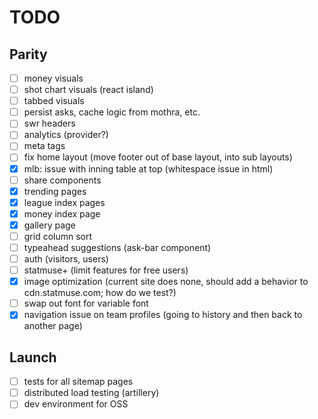 # TODO

## Parity

- [ ] money visuals
- [ ] shot chart visuals (react island)
- [ ] tabbed visuals
- [ ] persist asks, cache logic from mothra, etc.
- [ ] swr headers
- [ ] analytics (provider?)
- [ ] meta tags
- [ ] fix home layout (move footer out of base layout, into sub layouts)
- [x] mlb: issue with inning table at top (whitespace issue in html)
- [ ] share components
- [x] trending pages
- [x] league index pages
- [x] money index page
- [x] gallery page
- [ ] grid column sort
- [ ] typeahead suggestions (ask-bar component)
- [ ] auth (visitors, users)
- [ ] statmuse+ (limit features for free users)
- [x] image optimization (current site does none, should add a behavior to cdn.statmuse.com; how do we test?)
- [ ] swap out font for variable font
- [x] navigation issue on team profiles (going to history and then back to another page)

## Launch

- [ ] tests for all sitemap pages
- [ ] distributed load testing (artillery)
- [ ] dev environment for OSS
